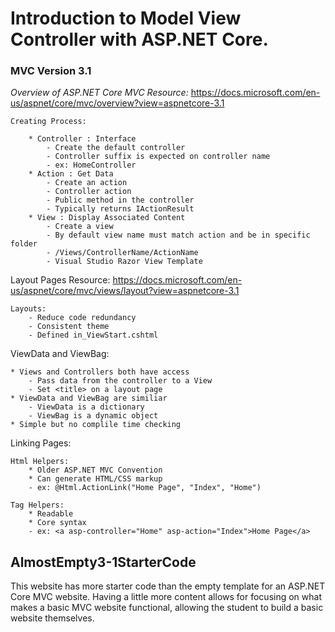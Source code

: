 # Introduction to Model View Controller with ASP.NET Core.

### MVC Version 3.1
*Overview of ASP.NET Core MVC Resource:* https://docs.microsoft.com/en-us/aspnet/core/mvc/overview?view=aspnetcore-3.1


    Creating Process:
    
        * Controller : Interface
            - Create the default controller
            - Controller suffix is expected on controller name
            - ex: HomeController
        * Action : Get Data
            - Create an action
            - Controller action
            - Public method in the controller
            - Typically returns IActionResult
        * View : Display Associated Content
            - Create a view
            - By default view name must match action and be in specific folder
            - /Views/ControllerName/ActionName
            - Visual Studio Razor View Template
            
Layout Pages Resource: https://docs.microsoft.com/en-us/aspnet/core/mvc/views/layout?view=aspnetcore-3.1            
                        
    Layouts:
        - Reduce code redundancy
        - Consistent theme
        - Defined in_ViewStart.cshtml
        
ViewData and ViewBag:

    * Views and Controllers both have access
        - Pass data from the controller to a View
        - Set <title> on a layout page
    * ViewData and ViewBag are similiar
        - ViewData is a dictionary
        - ViewBag is a dynamic object
    * Simple but no complile time checking
    
Linking Pages:

    Html Helpers:
        * Older ASP.NET MVC Convention
        * Can generate HTML/CSS markup
        - ex: @Html.ActionLink("Home Page", "Index", "Home")
        
    Tag Helpers:
        * Readable
        * Core syntax
        - ex: <a asp-controller="Home" asp-action="Index">Home Page</a>
   
## AlmostEmpty3-1StarterCode
This website has more starter code than the empty template for an ASP.NET Core MVC website.
Having a little more content allows for focusing on what makes a basic MVC website functional,
allowing the student to build a basic website themselves.
